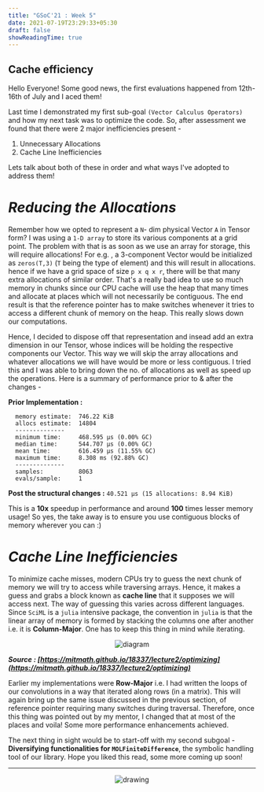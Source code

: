 ```yaml
---
title: "GSoC'21 : Week 5"
date: 2021-07-19T23:29:33+05:30
draft: false
showReadingTime: true
---
```


## **Cache efficiency**

Hello Everyone! Some good news, the first evaluations happened from 12th-16th of July and I aced them!

Last time I demonstrated my first sub-goal `(Vector Calculus Operators)` and how my next task was to optimize the code. 
So, after assessment we found that there were 2 major inefficiencies present -
1. Unnecessary Allocations
2. Cache Line Inefficiencies

Lets talk about both of these in order and what ways I've adopted to address them!

# _Reducing the Allocations_

Remember how we opted to represent a `N`- dim physical Vector `A` in Tensor form? I was using a `1-D array` to store its various components at a grid point. The problem with that is as soon as we use an array for storage, this will require allocations! For e.g. , a 3-component Vector would be initialized as `zeros(T,3)` (`T` being the type of element) and this will result in allocations. hence if we have a grid space  of size `p x q x r`, there will be that many extra allocations of similar order. That's a really bad idea to use so much memory in chunks since our CPU cache will use the heap that many times and allocate at places which will not necessarily be contiguous. The end result is that the reference pointer has to make switches whenever it tries to access a different chunk of memory on the heap.
This really slows down our computations.

Hence, I decided to dispose off that representation and insead add an extra dimension in our Tensor, whose indices will be holding the respective components our Vector. This way we will skip the array allocations and whatever allocations we will have would be more or less contiguous. I tried this and I was able to bring down the no. of allocations as well as speed up the operations. Here is a summary of performance prior to & after the changes - 

**Prior Implementation :**
```
  memory estimate:  746.22 KiB
  allocs estimate:  14804
  --------------
  minimum time:     468.595 μs (0.00% GC)
  median time:      544.707 μs (0.00% GC)
  mean time:        616.459 μs (11.55% GC)
  maximum time:     8.308 ms (92.88% GC)
  --------------
  samples:          8063
  evals/sample:     1
```

**Post the structural changes :**
```40.521 μs (15 allocations: 8.94 KiB)```

This is a **10x** speedup in performance and around **100** times lesser memory usage! So yes, the take away is to ensure you use contiguous blocks of memory wherever you can :)

# _Cache Line Inefficiencies_

To minimize cache misses, modern CPUs try to guess the next chunk of memory we will try to access while traversing arrays. Hence, it makes a guess and grabs a block known as **cache line** that it supposes we will access next. The way of guessing this varies across different languages. Since `SciML` is a `julia` intensive package, the convention in `julia` is that the linear array of memory is formed by stacking the columns one after another i.e. it is **Column-Major**. One has to keep this thing in mind while iterating.

<p align="center">
    <img src="https://user-images.githubusercontent.com/39168576/126272152-f8397608-e41e-4332-9ca0-fb4ca7b2ef4b.png" alt="diagram" />
</p> 

***Source : [https://mitmath.github.io/18337/lecture2/optimizing](https://mitmath.github.io/18337/lecture2/optimizing)***

Earlier my implementations were **Row-Major** i.e. I had written the loops of our convolutions in a way that iterated along rows (in a matrix). This will again bring up the same issue discussed in the previous section, of reference pointer requiring many switches during traversal. Therefore, once this thing was pointed out by my mentor, I changed that at most of the places and voila! Some more performance enhancements achieved.

The next thing in sight would be to start-off with my second subgoal - **Diversifying functionalities for `MOLFiniteDifference`**, the symbolic handling tool of our library. 
Hope you liked this read, some more coming up soon! 

<hr>
<p align="center">
    <img src="https://user-images.githubusercontent.com/39168576/119239386-4e523200-bb66-11eb-8a36-46fcf42c92a8.png" alt="drawing" />
</p> 

